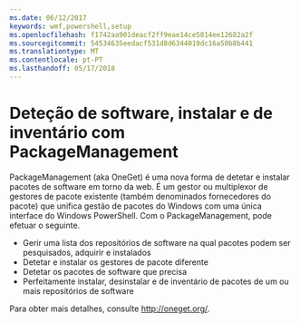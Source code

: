 ```yaml
---
ms.date: 06/12/2017
keywords: wmf,powershell,setup
ms.openlocfilehash: f1742aa901deacf2ff9eae14ce5814ee12682a2f
ms.sourcegitcommit: 54534635eedacf531d8d6344019dc16a50b8b441
ms.translationtype: MT
ms.contentlocale: pt-PT
ms.lasthandoff: 05/17/2018
---
```

# <a name="software-discovery-install-and-inventory-with-packagemanagement"></a>Deteção de software, instalar e de inventário com PackageManagement

PackageManagement (aka OneGet) é uma nova forma de detetar e instalar pacotes de software em torno da web. É um gestor ou multiplexor de gestores de pacote existente (também denominados fornecedores do pacote) que unifica gestão de pacotes do Windows com uma única interface do Windows PowerShell. Com o PackageManagement, pode efetuar o seguinte.

-   Gerir uma lista dos repositórios de software na qual pacotes podem ser pesquisados, adquirir e instalados
-   Detetar e instalar os gestores de pacote diferente
-   Detetar os pacotes de software que precisa
-   Perfeitamente instalar, desinstalar e de inventário de pacotes de um ou mais repositórios de software

Para obter mais detalhes, consulte http://oneget.org/.
